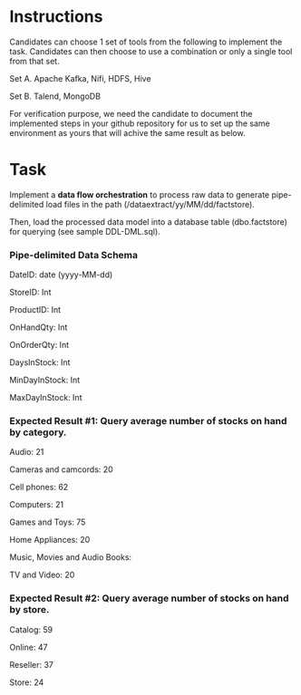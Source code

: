 # Instructions

Candidates can choose 1 set of tools from the following to implement the task. Candidates can then choose to use a combination or only a single tool from that set.

Set A. Apache Kafka, Nifi, HDFS, Hive

Set B. Talend, MongoDB

For verification purpose, we need the candidate to document the implemented steps in your github repository for us to set up the same environment as yours that will achive the same result as below. 


# Task

Implement a **data flow orchestration** to process raw data to generate pipe-delimited load files in the path (/dataextract/yy/MM/dd/factstore).

Then, load the processed data model into a database table (dbo.factstore) for querying (see sample DDL-DML.sql).


### Pipe-delimited Data Schema
DateID: date (yyyy-MM-dd)

StoreID: Int

ProductID: Int

OnHandQty: Int

OnOrderQty: Int

DaysInStock: Int

MinDayInStock: Int

MaxDayInStock: Int


### Expected Result #1: Query average number of stocks on hand by category.

Audio: 21

Cameras and camcords: 20

Cell phones: 62

Computers: 21

Games and Toys: 75

Home Appliances: 20

Music, Movies and Audio Books:

TV and Video: 20


### Expected Result #2: Query average number of stocks on hand by store.

Catalog: 59

Online: 47

Reseller: 37

Store: 24

